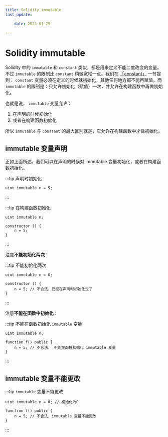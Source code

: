 ```yaml
---
title: Solidity immutable 
last_update:

    date: 2023-01-29

---
```


# Solidity immutable

Solidity 中的 `immutable` 和 `constant` 类似，都是用来定义不能二度改变的变量。不过 `immutable` 的限制比 `constant` 稍微宽松一点。我们在 [「constant」](constant) 一节提到： `constant` 变量必须在定义的时候就初始化，其他任何地方都不能再赋值。而 `immutable` 的限制是：只允许初始化（赋值）一次，并允许在构建函数中再做初始化。

也就是说， `immutable` 变量允许：

1. 在声明的时候初始化
2. 或者在构建函数初始化

所以 `immutable` 与 `constant` 的最大区别就是，它允许在构建函数中才做初始化。

## immutable 变量声明

正如上面所述，我们可以在声明的时候对 immutable 变量初始化，或者在构建函数初始化。

:::tip 声明时初始化

```solidity
uint immutable n = 5;
```

:::

:::tip 在构建函数初始化

```solidity
uint immutable n;

constructor () {
    n = 5;
}
```

:::

注意**不能初始化两次**：

:::tip 不能初始化两次

```solidity
uint immutable n = 0;

constructor () {
    n = 5; // 不合法，已经在声明时初始化过了
}
```

:::

注意**不能在函数中初始化**：

:::tip 不能在函数初始化 `immutable` 变量

```solidity
uint immutable n;

function f() public {
    n = 5; // 不合法， 不能在函数初始化 immutable 变量 
}
```

:::

## immutable 变量不能更改

:::tip `immutable` 变量不能更改

```solidity
uint immutable n = 0; // 初始化为0

function f() public {
    n = 5; // 不合法，immutable 变量不能更改
}
```

:::
